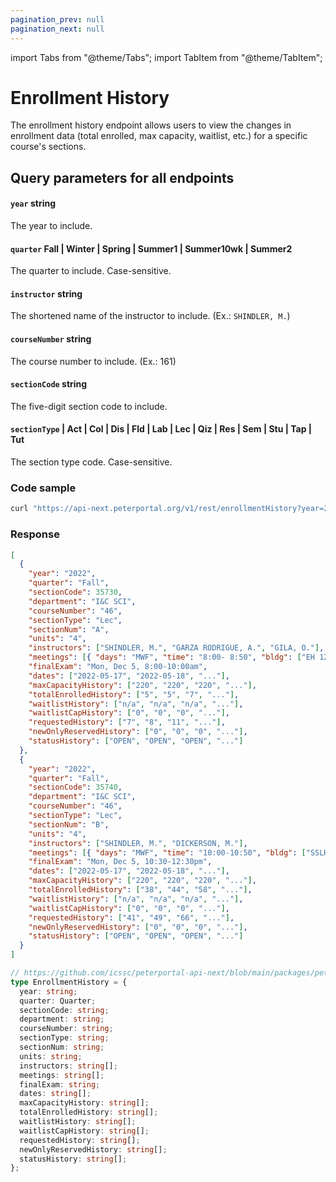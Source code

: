```yaml
---
pagination_prev: null
pagination_next: null
---
```


import Tabs from "@theme/Tabs";
import TabItem from "@theme/TabItem";

# Enrollment History

The enrollment history endpoint allows users to view the changes in enrollment data (total enrolled, max capacity, waitlist, etc.) for a specific course's sections.

## Query parameters for all endpoints

#### `year` string

The year to include.

#### `quarter` Fall | Winter | Spring | Summer1 | Summer10wk | Summer2

The quarter to include. Case-sensitive.

#### `instructor` string

The shortened name of the instructor to include. (Ex.: `SHINDLER, M.`)

#### `courseNumber` string

The course number to include. (Ex.: 161)

#### `sectionCode` string

The five-digit section code to include.

#### `sectionType` | Act | Col | Dis | Fld | Lab | Lec | Qiz | Res | Sem | Stu | Tap | Tut

The section type code. Case-sensitive.

### Code sample

<Tabs>
<TabItem value="bash" label="cURL">

```bash
curl "https://api-next.peterportal.org/v1/rest/enrollmentHistory?year=2022&quarter=Fall&department=I%26C%20SCI&courseNumber=46"
```

</TabItem>
</Tabs>

### Response

<Tabs>
<TabItem value="json" label="Example response">

```json
[
  {
    "year": "2022",
    "quarter": "Fall",
    "sectionCode": 35730,
    "department": "I&C SCI",
    "courseNumber": "46",
    "sectionType": "Lec",
    "sectionNum": "A",
    "units": "4",
    "instructors": ["SHINDLER, M.", "GARZA RODRIGUE, A.", "GILA, O."],
    "meetings": [{ "days": "MWF", "time": "8:00- 8:50", "bldg": ["EH 1200"] }],
    "finalExam": "Mon, Dec 5, 8:00-10:00am",
    "dates": ["2022-05-17", "2022-05-18", "..."],
    "maxCapacityHistory": ["220", "220", "220", "..."],
    "totalEnrolledHistory": ["5", "5", "7", "..."],
    "waitlistHistory": ["n/a", "n/a", "n/a", "..."],
    "waitlistCapHistory": ["0", "0", "0", "..."],
    "requestedHistory": ["7", "8", "11", "..."],
    "newOnlyReservedHistory": ["0", "0", "0", "..."],
    "statusHistory": ["OPEN", "OPEN", "OPEN", "..."]
  },
  {
    "year": "2022",
    "quarter": "Fall",
    "sectionCode": 35740,
    "department": "I&C SCI",
    "courseNumber": "46",
    "sectionType": "Lec",
    "sectionNum": "B",
    "units": "4",
    "instructors": ["SHINDLER, M.", "DICKERSON, M."],
    "meetings": [{ "days": "MWF", "time": "10:00-10:50", "bldg": ["SSLH 100"] }],
    "finalExam": "Mon, Dec 5, 10:30-12:30pm",
    "dates": ["2022-05-17", "2022-05-18", "..."],
    "maxCapacityHistory": ["220", "220", "220", "..."],
    "totalEnrolledHistory": ["38", "44", "58", "..."],
    "waitlistHistory": ["n/a", "n/a", "n/a", "..."],
    "waitlistCapHistory": ["0", "0", "0", "..."],
    "requestedHistory": ["41", "49", "66", "..."],
    "newOnlyReservedHistory": ["0", "0", "0", "..."],
    "statusHistory": ["OPEN", "OPEN", "OPEN", "..."]
  }
]
```

</TabItem>
<TabItem value="ts" label="Payload schema">

```typescript
// https://github.com/icssc/peterportal-api-next/blob/main/packages/peterportal-api-next-types/types/calendar.ts
type EnrollmentHistory = {
  year: string;
  quarter: Quarter;
  sectionCode: string;
  department: string;
  courseNumber: string;
  sectionType: string;
  sectionNum: string;
  units: string;
  instructors: string[];
  meetings: string[];
  finalExam: string;
  dates: string[];
  maxCapacityHistory: string[];
  totalEnrolledHistory: string[];
  waitlistHistory: string[];
  waitlistCapHistory: string[];
  requestedHistory: string[];
  newOnlyReservedHistory: string[];
  statusHistory: string[];
};
```

</TabItem>
</Tabs>
